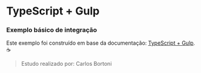 # TypeScript + Gulp

### Exemplo básico de integração

Este exemplo foi construído em base da documentação: [TypeScript + Gulp](https://www.typescriptlang.org/docs/handbook/gulp.html). :coffee:




> Estudo realizado por: Carlos Bortoni
